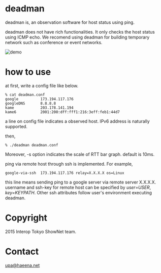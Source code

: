 deadman
=======

deadman is, an observation software for host status using ping.

deadman does not have rich functionalities. It only checks the host 
status using ICMP echo. We recomend using deadman for building temporary 
network such as conference or event networks.


![demo](https://github.com/upa/deadman/raw/master/img/deadman-demo.gif)

how to use
==========

at first, write a config file like below.

	% cat deadman.conf
	google          173.194.117.176
	googleDNS       8.8.8.8
	kame            203.178.141.194
	kame6           2001:200:dff:fff1:216:3eff:feb1:44d7

a line on config file indicates a observed host.
IPv6 address is naturally supported.

then,

	% ./deadman deadman.conf


Moreover, -s option indicates the scale of RTT bar graph. default is 10ms.

ping via remote host through ssh is implemented.
For example, 

	google-via-ssh  173.194.117.176 relay=X.X.X.X os=Linux

this line means sending ping to a google server via remote server X.X.X.X.
username and ssh-key for remote host can be specified by _user=USER_,
_key=KEYPATH_. Other ssh attributes follow user's environment executing
deadman.


Copyright
=========

2015 Interop Tokyo ShowNet team.


Contact
=======

upa@haeena.net
